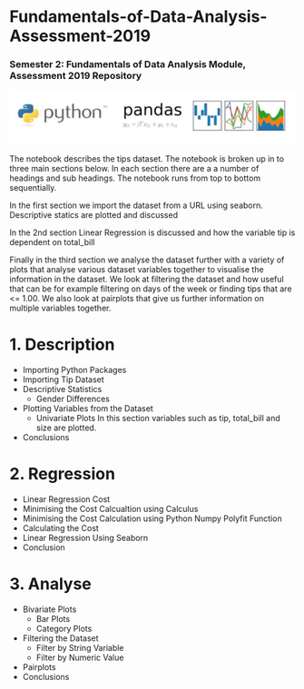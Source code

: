 # Fundamentals-of-Data-Analysis-Assessment-2019
### Semester 2: Fundamentals of Data Analysis Module, Assessment 2019 Repository<br>

![Image](Images/pythonpandas.JPG "Image")

The notebook describes the tips dataset. The notebook is broken up in to three main sections below. In each section there are a a number of headings and sub headings. The notebook runs from top to bottom sequentially.<br>

In the first section we import the dataset from a URL using seaborn. Descriptive statics are plotted and discussed<br>

In the 2nd section Linear Regression is discussed and how the variable tip is dependent on total_bill<br>

Finally in the third section we analyse the dataset further with a variety of plots that analyse various dataset variables together to visualise the information in the dataset. We look at filtering the dataset and how useful that can be for example filtering on days of the week or finding tips that are <= 1.00. We also look at pairplots that give us further information on multiple variables together.<br>
# 1. Description
   * Importing Python Packages
   * Importing Tip Dataset 
   * Descriptive Statistics 
     * Gender Differences
   * Plotting Variables from the Dataset
     * Univariate Plots
        In this section variables such as tip, total_bill and size are plotted.
   * Conclusions

# 2. Regression
  * Linear Regression Cost
  * Minimising the Cost Calcualtion using Calculus
  * Minimising the Cost Calculation using Python Numpy Polyfit Function
  * Calculating the Cost
  * Linear Regression Using Seaborn
  * Conclusion
  
# 3. Analyse
  * Bivariate Plots
    * Bar Plots
    * Category Plots
  * Filtering the Dataset
    * Filter by String Variable
    * Filter by Numeric Value
   * Pairplots
   * Conclusions
  
